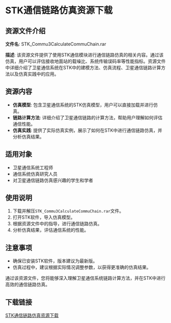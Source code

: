 # STK通信链路仿真资源下载

## 资源文件介绍

**文件名**: STK_Commu3CalculateCommuChain.rar

**描述**: 该资源文件提供了使用STK通信模块进行通信链路仿真的相关内容。通过该仿真，用户可以评估接收地面站的载噪比、系统传输误码率等性能指标。资源文件中详细介绍了卫星通信系统在STK中的建模方法、仿真流程、卫星通信链路计算方法以及仿真实践中的应用。

## 资源内容

- **仿真模型**: 包含卫星通信系统的STK仿真模型，用户可以直接加载并进行仿真。
- **链路计算方法**: 详细介绍了卫星通信链路的计算方法，帮助用户理解如何评估通信性能。
- **仿真实践**: 提供了实际仿真实例，展示了如何在STK中进行通信链路仿真，并分析仿真结果。

## 适用对象

- 卫星通信系统工程师
- 通信系统仿真研究人员
- 对卫星通信链路仿真感兴趣的学生和学者

## 使用说明

1. 下载并解压`STK_Commu3CalculateCommuChain.rar`文件。
2. 打开STK软件，导入仿真模型。
3. 根据资源文件中的指导，进行通信链路仿真。
4. 分析仿真结果，评估通信系统的性能。

## 注意事项

- 确保已安装STK软件，版本建议为最新版。
- 仿真过程中，建议根据实际情况调整参数，以获得更准确的仿真结果。

通过该资源文件，您将能够深入理解卫星通信系统链路计算方法，并在STK中进行高效的通信链路仿真。

## 下载链接

[STK通信链路仿真资源下载](https://pan.quark.cn/s/f1ba1290d078)